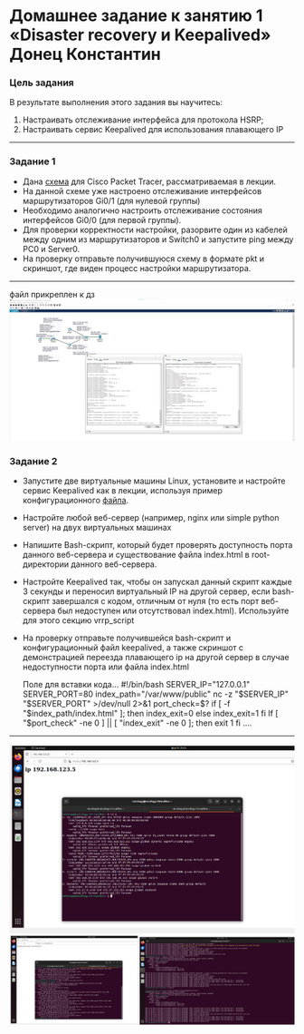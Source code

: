 # Домашнее задание к занятию 1 «Disaster recovery и Keepalived» Донец Константин
### Цель задания
В результате выполнения этого задания вы научитесь:
1. Настраивать отслеживание интерфейса для протокола HSRP;
2. Настраивать сервис Keepalived для использования плавающего IP

------




### Задание 1
- Дана [схема](1/hsrp_advanced.pkt) для Cisco Packet Tracer, рассматриваемая в лекции.
- На данной схеме уже настроено отслеживание интерфейсов маршрутизаторов Gi0/1 (для нулевой группы)
- Необходимо аналогично настроить отслеживание состояния интерфейсов Gi0/0 (для первой группы).
- Для проверки корректности настройки, разорвите один из кабелей между одним из маршрутизаторов и Switch0 и запустите ping между PC0 и Server0.
- На проверку отправьте получившуюся схему в формате pkt и скриншот, где виден процесс настройки маршрутизатора.

------
файл прикреплен к дз
![9-01](https://github.com/oviplokos/donets_kv/blob/main/img/9-01.png)



### Задание 2
- Запустите две виртуальные машины Linux, установите и настройте сервис Keepalived как в лекции, используя пример конфигурационного [файла](1/keepalived-simple.conf).
- Настройте любой веб-сервер (например, nginx или simple python server) на двух виртуальных машинах
- Напишите Bash-скрипт, который будет проверять доступность порта данного веб-сервера и существование файла index.html в root-директории данного веб-сервера.
- Настройте Keepalived так, чтобы он запускал данный скрипт каждые 3 секунды и переносил виртуальный IP на другой сервер, если bash-скрипт завершался с кодом, отличным от нуля (то есть порт веб-сервера был недоступен или отсутствовал index.html). Используйте для этого секцию vrrp_script
- На проверку отправьте получившейся bash-скрипт и конфигурационный файл keepalived, а также скриншот с демонстрацией переезда плавающего ip на другой сервер в случае недоступности порта или файла index.html

  Поле для вставки кода...
#!/bin/bash
SERVER_IP="127.0.0.1"
SERVER_PORT=80
index_path="/var/www/public"
nc -z "$SERVER_IP" "$SERVER_PORT" >/dev/null 2>&1
port_check=$?
if [ -f "$index_path/index.html" ]; then
   index_exit=0
else
    index_exit=1
fi
If [ "$port_check" -ne 0 ] || [ "index_exit" -ne 0 ]; then
    exit 1
fi
....
                                       






------
![9-02](https://github.com/oviplokos/donets_kv/blob/main/img/9-02.png)
![9-02_2](https://github.com/oviplokos/donets_kv/blob/main/img/9-02_2.png)
